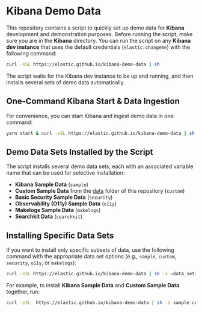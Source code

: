 
# Kibana Demo Data

This repository contains a script to quickly set up demo data for **Kibana** development and demonstration purposes. Before running the script, make sure you are in the **Kibana** directory. You can run the script on any **Kibana dev instance** that uses the default credentials (`elastic:changeme`) with the following command:

```bash
curl -sSL https://elastic.github.io/kibana-demo-data | sh
```

The script waits for the Kibana dev instance to be up and running, and then installs several sets of demo data automatically.

## One-Command Kibana Start & Data Ingestion

For convenience, you can start Kibana and ingest demo data in one command:

```bash
yarn start & curl -sSL https://elastic.github.io/kibana-demo-data | sh  
```

## Demo Data Sets Installed by the Script

The script installs several demo data sets, each with an associated variable name that can be used for selective installation:

- **Kibana Sample Data** (`sample`)
- **Custom Sample Data** from the [data](./data) folder of this repository (`custom`)
- **Basic Security Sample Data** (`security`)
- **Observability (O11y) Sample Data** (`o11y`)
- **Makelogs Sample Data** (`makelogs`)
- **Searchkit Data** (`searchkit`)


## Installing Specific Data Sets

If you want to install only specific subsets of data, use the following command with the appropriate data set options (e.g., `sample`, `custom`, `security`, `o11y`, or `makelogs`):

```bash
curl -sSL https://elastic.github.io/kibana-demo-data | sh -s <data_set>
```

For example, to install **Kibana Sample Data** and **Custom Sample Data** together, run:

```bash
curl -sSL  https://elastic.github.io/kibana-demo-data | sh -s sample custom
```
